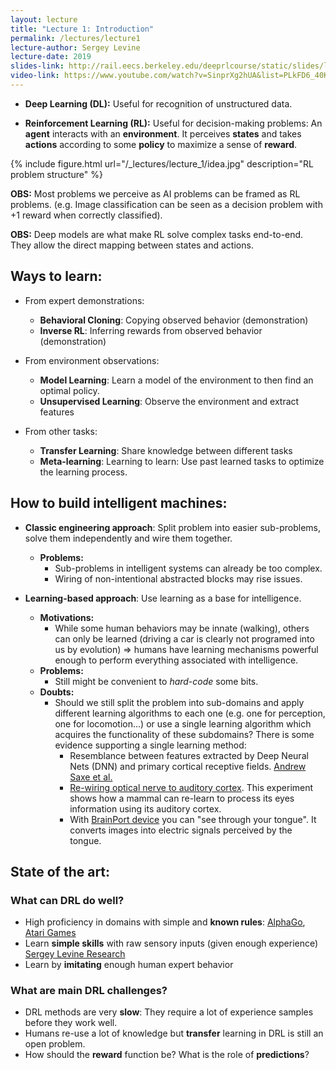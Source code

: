 ```yaml
---
layout: lecture
title: "Lecture 1: Introduction"
permalink: /lectures/lecture1
lecture-author: Sergey Levine
lecture-date: 2019
slides-link: http://rail.eecs.berkeley.edu/deeprlcourse/static/slides/lec-1.pdf
video-link: https://www.youtube.com/watch?v=SinprXg2hUA&list=PLkFD6_40KJIwhWJpGazJ9VSj9CFMkb79A&index=2&t=0s
---
```


<!-- # Reinforcement Learning vs Supervised Learning -->

- **Deep Learning (DL):** Useful for recognition of unstructured data.
<!-- (*raw* data not designed for a machine to work well on) -->
- **Reinforcement Learning (RL):** Useful for decision-making problems:  An **agent** interacts with an **environment**. It perceives **states** and takes **actions** according to some **policy** to maximize a sense of **reward**.

{% include figure.html url="/_lectures/lecture_1/idea.jpg" description="RL problem structure" %}

**OBS:** Most problems we perceive as AI problems can be framed as RL problems. (e.g. Image classification can be seen as a decision problem with +1 reward when correctly classified).

**OBS:** Deep models are what make RL solve complex tasks end-to-end. They allow the direct mapping between states and actions.

<!-- ## RL Examples:

Robot:
- **Actions:** Joint positions
- **Observations:** Camera images
- **Rewards:** Task success measure

Inventory management:
- **Actions:** What to purchase
- **Observations:** Inventory levels
- **Rewards:** Profit -->

## Ways to learn:

- From expert demonstrations:
    - **Behavioral Cloning**: Copying observed behavior (demonstration)
    - **Inverse RL**: Inferring rewards from observed behavior (demonstration)


- From environment observations:
    - **Model Learning**: Learn a model of the environment to then find an optimal policy.
    <!-- "Learning to predict" -->
    - **Unsupervised Learning**: Observe the environment and extract features


- From other tasks:
    - **Transfer Learning**: Share knowledge between different tasks
    - **Meta-learning**: Learning to learn: Use past learned tasks to optimize the learning process.

## How to build intelligent machines:

- **Classic engineering approach**: Split problem into easier sub-problems, solve them independently and wire them together.
    - **Problems:**
        - Sub-problems in intelligent systems can already be too complex.
        - Wiring of non-intentional abstracted blocks may rise issues.

- **Learning-based approach**: Use learning as a base for intelligence.
    - **Motivations:** 
        - While some human behaviors may be innate (walking), others can only be learned (driving a car is clearly not programed into us by evolution) $\Rightarrow$ humans have learning mechanisms powerful enough to perform everything associated with intelligence.
    - **Problems:**
        - Still might be convenient to *hard-code* some bits.
    - **Doubts:**
        - Should we still split the problem into sub-domains and apply different learning algorithms to each one (e.g. one for perception, one for locomotion...) or use a single learning algorithm which acquires the functionality of these subdomains? There is some evidence supporting a single learning method:
            - Resemblance between features extracted by Deep Neural Nets (DNN) and primary cortical receptive fields. [Andrew Saxe et al.](https://papers.nips.cc/paper/4331-unsupervised-learning-models-of-primary-cortical-receptive-fields-and-receptive-field-plasticity)
            - [Re-wiring optical nerve to auditory cortex](http://web.mit.edu/surlab/publications/Newton_Sur04.pdf). This experiment shows how a mammal can re-learn to process its eyes information using its auditory cortex. 
            - With [BrainPort device](https://www.youtube.com/watch?v=xNkw28fz9u0) you can "see through your tongue". It converts images into electric signals perceived by the tongue.


## State of the art:
### What can DRL do well?
- High proficiency in domains with simple and **known rules**:
[AlphaGo](https://www.youtube.com/watch?v=WXuK6gekU1Y), [Atari Games](https://deepmind.com/blog/article/Agent57-Outperforming-the-human-Atari-benchmark)
- Learn **simple skills** with raw sensory inputs (given enough experience) [Sergey Levine Research](https://people.eecs.berkeley.edu/~svlevine/)
- Learn by **imitating** enough human expert behavior

### What are main DRL challenges?
- DRL methods are very **slow**: They require a lot of experience samples before they work well.
- Humans re-use a lot of knowledge but **transfer** learning in DRL is still an open problem.
- How should the **reward** function be? What is the role of **predictions**?
